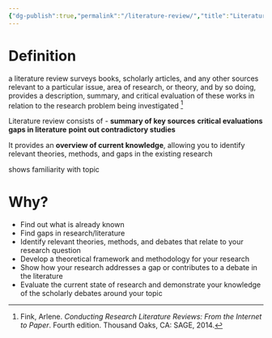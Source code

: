 ```yaml
---
{"dg-publish":true,"permalink":"/literature-review/","title":"Literature Review","tags":["researchmethodology","research"],"created":"2023-04-18","updated":""}
---
```



# Definition 

a literature review surveys books, scholarly articles, and any other sources relevant to a particular issue, area of research, or theory, and by so doing, provides a description, summary, and critical evaluation of these works in relation to the research problem being investigated [^1] 

Literature review consists of -
**summary of key sources** 
**critical evaluations** 
**gaps in literature**
**point out contradictory studies** 

It provides an **overview of current knowledge**, allowing you to identify relevant theories, methods, and gaps in the existing research 

shows familiarity with topic 

# Why?
- Find out what is already known 
- Find gaps in research/literature 
- Identify relevant theories, methods, and debates that relate to your research question
- Develop a theoretical framework and methodology for your research
- Show how your research addresses a gap or contributes to a debate in the literature
- Evaluate the current state of research and demonstrate your knowledge of the scholarly debates around your topic




[^1]: Fink, Arlene. _Conducting Research Literature Reviews: From the Internet to Paper_. Fourth  edition. Thousand Oaks, CA: SAGE, 2014.